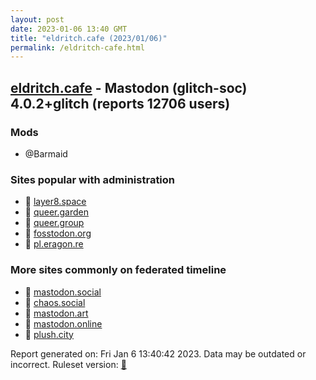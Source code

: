 ```yaml
---
layout: post
date: 2023-01-06 13:40 GMT
title: "eldritch.cafe (2023/01/06)"
permalink: /eldritch-cafe.html
---
```



## [eldritch.cafe](https://eldritch.cafe) - Mastodon (glitch-soc) 4.0.2+glitch (reports 12706 users)

### Mods
 * @Barmaid

### Sites popular with administration

* 🐘 [layer8.space](/layer8-space.html)
* 🐘 [queer.garden](/queer-garden.html)
* 🐘 [queer.group](/queer-group.html)
* 🐘 [fosstodon.org](/fosstodon-org.html)
* 🐘 [pl.eragon.re](/pl-eragon-re.html)

### More sites commonly on federated timeline

* 🐘 [mastodon.social](/mastodon-social.html)
* 🐘 [chaos.social](/chaos-social.html)
* 🐘 [mastodon.art](/mastodon-art.html)
* 🐘 [mastodon.online](/mastodon-online.html)
* 🐘 [plush.city](/plush-city.html)

Report generated on: Fri Jan  6 13:40:42 2023. Data may be outdated or incorrect.
Ruleset version: [🏀](/version-basketball)
